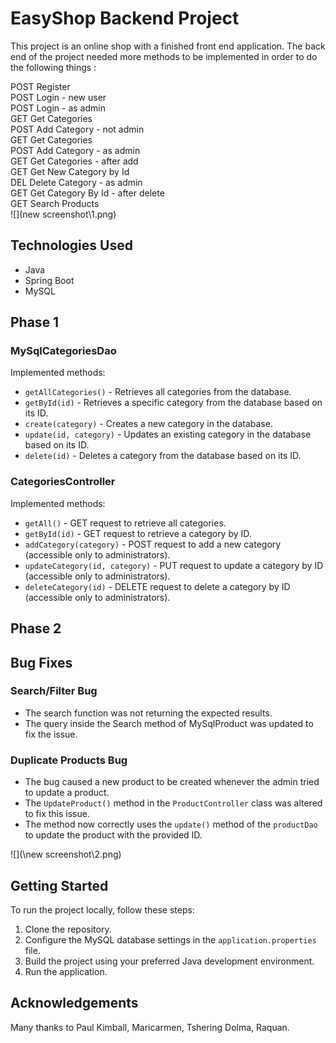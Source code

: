 # EasyShop Backend Project
This project is an online shop with a finished front end application. The
back end of the project needed more methods to be implemented in order to do
the following things :

POST Register<br>
POST Login - new user<br>
POST Login - as admin<br>
GET Get Categories<br>
POST Add Category - not admin<br>
GET Get Categories<br>
POST Add Category - as admin<br>
GET Get Categories - after add<br>
GET Get New Category by Id<br>
DEL Delete Category - as admin<br>
GET Get Category By Id - after delete<br>
GET Search Products<br>
![](new screenshot\1.png)


## Technologies Used

- Java
- Spring Boot
- MySQL

## Phase 1
### MySqlCategoriesDao

Implemented methods:

- `getAllCategories()` - Retrieves all categories from the database.
- `getById(id)` - Retrieves a specific category from the database based on its ID.
- `create(category)` - Creates a new category in the database.
- `update(id, category)` - Updates an existing category in the database based on its ID.
- `delete(id)` - Deletes a category from the database based on its ID.

### CategoriesController

Implemented methods:

- `getAll()` - GET request to retrieve all categories.
- `getById(id)` - GET request to retrieve a category by ID.
- `addCategory(category)` - POST request to add a new category (accessible only to administrators).
- `updateCategory(id, category)` - PUT request to update a category by ID (accessible only to administrators).
- `deleteCategory(id)` - DELETE request to delete a category by ID (accessible only to administrators).

## Phase 2
## Bug Fixes

### Search/Filter Bug

- The search function was not returning the expected results.
- The query inside the  Search method of MySqlProduct  was updated to fix the issue.

### Duplicate Products Bug

- The bug caused a new product to be created whenever the admin tried to update a product.
- The `UpdateProduct()` method in the `ProductController` class was altered to fix this issue.
- The method now correctly uses the `update()` method of the `productDao` to update the product with the provided ID.

![](\new screenshot\2.png)

## Getting Started

To run the project locally, follow these steps:

1. Clone the repository.
2. Configure the MySQL database settings in the `application.properties` file.
3. Build the project using your preferred Java development environment.
4. Run the application.

## Acknowledgements
Many thanks to Paul Kimball, Maricarmen, Tshering Dolma, Raquan.

